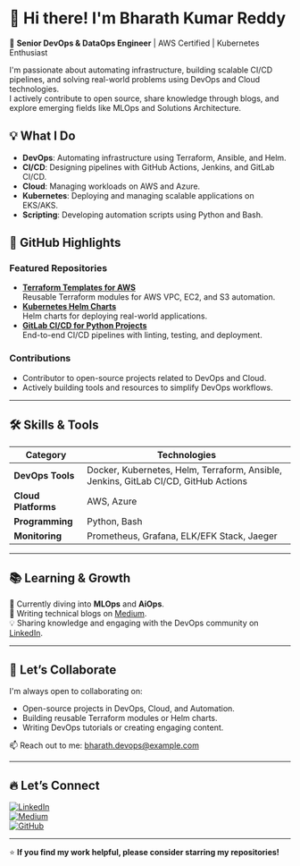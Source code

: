 # 👋 Hi there! I'm Bharath Kumar Reddy  

🚀 **Senior DevOps & DataOps Engineer** | AWS Certified | Kubernetes Enthusiast  

I'm passionate about automating infrastructure, building scalable CI/CD pipelines, and solving real-world problems using DevOps and Cloud technologies.  
I actively contribute to open source, share knowledge through blogs, and explore emerging fields like MLOps and Solutions Architecture.  

## 💡 **What I Do**  
- **DevOps**: Automating infrastructure using Terraform, Ansible, and Helm.  
- **CI/CD**: Designing pipelines with GitHub Actions, Jenkins, and GitLab CI/CD.  
- **Cloud**: Managing workloads on AWS and Azure.  
- **Kubernetes**: Deploying and managing scalable applications on EKS/AKS.  
- **Scripting**: Developing automation scripts using Python and Bash.

## 🌟 **GitHub Highlights**  
### **Featured Repositories**  
- [**Terraform Templates for AWS**](#)  
  Reusable Terraform modules for AWS VPC, EC2, and S3 automation.  
- [**Kubernetes Helm Charts**](#)  
  Helm charts for deploying real-world applications.  
- [**GitLab CI/CD for Python Projects**](#)  
  End-to-end CI/CD pipelines with linting, testing, and deployment.  

### **Contributions**  
- Contributor to open-source projects related to DevOps and Cloud.  
- Actively building tools and resources to simplify DevOps workflows.  

---

## 🛠️ **Skills & Tools**  
| **Category**       | **Technologies**                                                                 |
|--------------------|---------------------------------------------------------------------------------|
| **DevOps Tools**   | Docker, Kubernetes, Helm, Terraform, Ansible, Jenkins, GitLab CI/CD, GitHub Actions           |
| **Cloud Platforms**| AWS, Azure                                                                     |
| **Programming**    | Python, Bash                                                                   |
| **Monitoring**     | Prometheus, Grafana, ELK/EFK Stack, Jaeger                                                 |

---

## 📚 **Learning & Growth**  
🌱 Currently diving into **MLOps** and **AiOps**.  
📖 Writing technical blogs on [Medium](https://medium.com/@nbkumar2103).  
💡 Sharing knowledge and engaging with the DevOps community on [LinkedIn](www.linkedin.com/in/bharath-kumar-reddy2103).  

---

## 🤝 **Let’s Collaborate**  
I'm always open to collaborating on:  
- Open-source projects in DevOps, Cloud, and Automation.  
- Building reusable Terraform modules or Helm charts.  
- Writing DevOps tutorials or creating engaging content.  

📫 Reach out to me: [bharath.devops@example.com](mailto:bharath.devops@example.com)  

---

## 🔥 **Let’s Connect**  
[![LinkedIn](https://img.shields.io/badge/LinkedIn-Bharath--Kumar--Reddy-blue?logo=linkedin)](https://www.linkedin.com/in/bharathkumarreddy/)  
[![Medium](https://img.shields.io/badge/Medium-Bharath--Kumar--Reddy-black?logo=medium)](https://medium.com/@bharathkumarreddy)  
[![GitHub](https://img.shields.io/github/followers/bharathkumarreddy?label=Follow&style=social)](https://github.com/bharathkumarreddy)  

---

⭐ **If you find my work helpful, please consider starring my repositories!**
